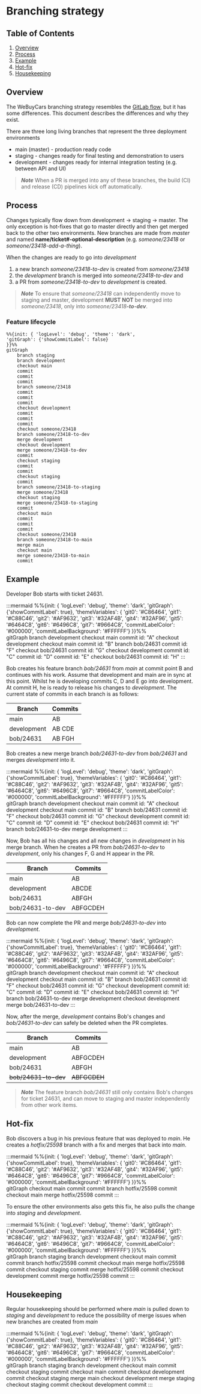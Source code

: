 # Branching strategy

## Table of Contents
1. [Overview](#overview)
2. [Process](#process)
3. [Example](#example)
4. [Hot-fix](#hotfix)
5. [Housekeeping](#housekeeing)

## Overview
The WeBuyCars branching strategy resembles the [GitLab flow](https://about.gitlab.com/topics/version-control/what-is-gitlab-flow/#how-does-git-lab-flow-work), but it has some differences. This document describes the differences and why they exist.

There are three long living branches that represent the three deployment environments
- main (master) - production ready code
- staging - changes ready for final testing and demonstration to users
- development - changes ready for internal integration testing (e.g. between API and UI)

> __*Note*__ When a PR is merged into any of these branches, the build (CI) and release (CD) pipelines kick off automatically.

## Process
Changes typically flow down from development -> staging -> master. The only exception is hot-fixes that go to master directly and then get merged back to the other two environments.
New branches are made from *master* and named __name/ticket#-optional-description__ (e.g. *someone/23418* or *someone/23418-add-a-thing*).

When the changes are ready to go into *development*
1. a new branch *someone/23418-to-dev* is created from *someone/23418* 
2. the *development* branch is merged into *someone/23418-to-dev* and
3. a PR from *someone/23418-to-dev* to *development* is created.

>__*Note*__ To ensure that *someone/23418* can independently move to staging and master, development __MUST NOT__ be merged into *someone/23418*, only into *someone/23418*__*-to-dev*__.

### Feature lifecycle
```mermaid
%%{init: { 'logLevel': 'debug', 'theme': 'dark', 
'gitGraph': {'showCommitLabel': false}
}}%%    
gitGraph
    branch staging
    branch development
    checkout main
    commit
    commit
    commit
    branch someone/23418
    commit
    commit
    commit
    checkout development
    commit
    commit
    commit
    checkout someone/23418
    branch someone/23418-to-dev
    merge development
    checkout development
    merge someone/23418-to-dev
    commit
    checkout staging
    commit
    commit
    checkout staging
    commit
    branch someone/23418-to-staging
    merge someone/23418
    checkout staging
    merge someone/23418-to-staging
    commit
    checkout main
    commit
    commit
    commit
    checkout someone/23418
    branch someone/23418-to-main
    merge main
    checkout main
    merge someone/23418-to-main
    commit
```

## Example
Developer Bob starts with ticket 24631.

:::mermaid
%%{init: { 'logLevel': 'debug', 'theme': 'dark',
'gitGraph': {'showCommitLabel': true},
'themeVariables': {
    'git0': '#C86464',
    'git1': '#C88C46',
    'git2': '#AF9632',
    'git3': '#32AF4B',
    'git4': '#32AF96',
    'git5': '#6464C8',
    'git6': '#6496C8',
    'git7': '#9664C8',
    'commitLabelColor': '#000000',
    'commitLabelBackground': '#FFFFFF'}
}}%%    
gitGraph
    branch development
    checkout main
    commit id: "A"
    checkout development
    checkout main
    commit id: "B"
    branch bob/24631
    commit id: "F"
    checkout bob/24631
    commit id: "G"
    checkout development
    commit id: "C"
    commit id: "D"
    commit id: "E"
    checkout bob/24631
    commit id: "H"
:::

Bob creates his feature branch *bob/24631* from *main* at commit point B and continues with his work. Assume that development and main are in sync at this point. Whilst he is developing commits C, D and E go into development. At commit H, he is ready to release his changes to *development*. The current state of commits in each branch is as follows:

|Branch|Commits|
|---|---|
|main|AB|
|development|AB CDE|
|bob/24631|AB FGH|

Bob creates a new merge branch *bob/24631-to-dev* from *bob/24631* and merges *development* into it.

:::mermaid
%%{init: { 'logLevel': 'debug', 'theme': 'dark',
'gitGraph': {'showCommitLabel': true},
'themeVariables': {
    'git0': '#C86464',
    'git1': '#C88C46',
    'git2': '#AF9632',
    'git3': '#32AF4B',
    'git4': '#32AF96',
    'git5': '#6464C8',
    'git6': '#6496C8',
    'git7': '#9664C8',
    'commitLabelColor': '#000000',
    'commitLabelBackground': '#FFFFFF'}
}}%%    
gitGraph
    branch development
    checkout main
    commit id: "A"
    checkout development
    checkout main
    commit id: "B"
    branch bob/24631
    commit id: "F"
    checkout bob/24631
    commit id: "G"
    checkout development
    commit id: "C"
    commit id: "D"
    commit id: "E"
    checkout bob/24631
    commit id: "H"
    branch bob/24631-to-dev
    merge development
:::

Now, Bob has all his changes and all new changes in *development* in his merge branch. When he creates a PR from *bob/24631-to-dev* to *development*, only his changes F, G and H appear in the PR.

|Branch|Commits|
|---|---|
|main|AB|
|development|ABCDE|
|bob/24631|ABFGH|
|bob/24631-to-dev|ABFGCDEH|

Bob can now complete the PR and merge *bob/24631-to-dev* into *development*.

:::mermaid
%%{init: { 'logLevel': 'debug', 'theme': 'dark',
'gitGraph': {'showCommitLabel': true},
'themeVariables': {
              'git0': '#C86464',
              'git1': '#C88C46',
              'git2': '#AF9632',
              'git3': '#32AF4B',
              'git4': '#32AF96',
              'git5': '#6464C8',
              'git6': '#6496C8',
              'git7': '#9664C8',
        'commitLabelColor': '#000000',
        'commitLabelBackground': '#FFFFFF'}
}}%%    
gitGraph
    branch development
    checkout main
    commit id: "A"
    checkout development
    checkout main
    commit id: "B"
    branch bob/24631
    commit id: "F"
    checkout bob/24631
    commit id: "G"
    checkout development
    commit id: "C"
    commit id: "D"
    commit id: "E"
    checkout bob/24631
    commit id: "H"
    branch bob/24631-to-dev
    merge development
    checkout development
    merge bob/24631-to-dev
:::

Now, after the merge, *development* contains Bob's changes and *bob/24631-to-dev* can safely be deleted when the PR completes.

|Branch|Commits|
|---|---|
|main|AB|
|development|ABFGCDEH|
|bob/24631|ABFGH|
|~~bob/24631-to-dev~~|~~ABFGCDEH~~|

> __*Note*__ The feature branch *bob/24631* still only contains Bob's changes for ticket 24631, and can move to staging and master independently from other work items.

## Hot-fix
Bob discovers a bug in his previous feature that was deployed to *main*. He creates a *hotfix/25598* branch with a fix and merges that back into *main*.

:::mermaid
%%{init: { 'logLevel': 'debug', 'theme': 'dark',
'gitGraph': {'showCommitLabel': true},
'themeVariables': {
              'git0': '#C86464',
              'git1': '#C88C46',
              'git2': '#AF9632',
              'git3': '#32AF4B',
              'git4': '#32AF96',
              'git5': '#6464C8',
              'git6': '#6496C8',
              'git7': '#9664C8',
        'commitLabelColor': '#000000',
        'commitLabelBackground': '#FFFFFF'}
}}%%    
gitGraph
    checkout main
    commit
    commit
    branch hotfix/25598
    commit
    checkout main
    merge hotfix/25598
    commit
:::

To ensure the other environments also gets this fix, he also pulls the change into *staging* and *development*.

:::mermaid
%%{init: { 'logLevel': 'debug', 'theme': 'dark',
'gitGraph': {'showCommitLabel': true},
'themeVariables': {
    'git0': '#C86464',
    'git1': '#C88C46',
    'git2': '#AF9632',
    'git3': '#32AF4B',
    'git4': '#32AF96',
    'git5': '#6464C8',
    'git6': '#6496C8',
    'git7': '#9664C8',
    'commitLabelColor': '#000000',
    'commitLabelBackground': '#FFFFFF'}
}}%%    
gitGraph
    branch staging
    branch development
    checkout main
    commit
    commit
    branch hotfix/25598
    commit
    checkout main
    merge hotfix/25598
    commit
    checkout staging
    commit
    merge hotfix/25598
    commit
    checkout development
    commit
    merge hotfix/25598
    commit
:::

## Housekeeping
Regular housekeeping should be performed where *main* is pulled down to *staging* and *development* to reduce the possibility of merge issues when new branches are created from *main*

:::mermaid
%%{init: { 'logLevel': 'debug', 'theme': 'dark',
'gitGraph': {'showCommitLabel': true},
'themeVariables': {
    'git0': '#C86464',
    'git1': '#C88C46',
    'git2': '#AF9632',
    'git3': '#32AF4B',
    'git4': '#32AF96',
    'git5': '#6464C8',
    'git6': '#6496C8',
    'git7': '#9664C8',
    'commitLabelColor': '#000000',
    'commitLabelBackground': '#FFFFFF'}
}}%%    
gitGraph
    branch staging
    branch development
    checkout main
    commit
    checkout staging
    commit
    checkout main
    commit
    checkout development
    commit
    checkout staging
    merge main
    checkout development
    merge staging
    checkout staging
    commit
    checkout development
    commit
:::
